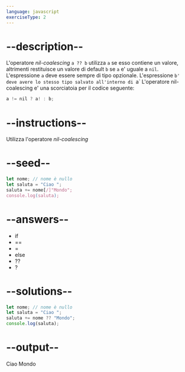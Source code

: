 ```yaml
---
language: javascript
exerciseType: 2
---
```


# --description--

L'operatore _nil-coalescing_ `a ?? b` utilizza `a` se esso contiene un valore, altrimenti restituisce un valore di default `b` se `a` e' uguale a `nil`.
L'espressione `a` deve essere sempre di tipo opzionale.
L'espressione `b' deve avere lo stesso tipo salvato all'interno di `a`
L'operatore nil-coalescing e' una scorciatoia per il codice seguente:
```javascript
a != nil ? a! : b;
```

# --instructions--

Utilizza l'operatore _nil-coalescing_

# --seed--

```javascript
let nome; // nome è nullo
let saluta = "Ciao ";
saluta += nome[/]"Mondo";
console.log(saluta);
```

# --answers--

-  if 
-  == 
-  = 
-  else 
-  ?? 
-  ? 

# --solutions--

```javascript
let nome; // nome è nullo
let saluta = "Ciao ";
saluta += nome ?? "Mondo";
console.log(saluta);
```

# --output--

Ciao Mondo
